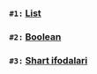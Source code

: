 ### `#1:` [List](.//Users/m/projects/python_uz/TUTORIALS/SECTIONS/DataTypes/list.html)

### `#2:` [Boolean](./tutorial_2.html)

### `#3:` [Shart ifodalari](./tutorial_3.html)

<!-- ## Kitoblar tarjimasi

1. [Python Crash Course](https://martianvenusian.github.io/python-crash-course/)

2. Python Cookbook -->
